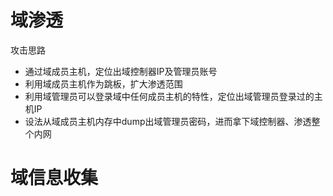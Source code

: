 # 域渗透

攻击思路

- 通过域成员主机，定位出域控制器IP及管理员账号
- 利用域成员主机作为跳板，扩大渗透范围
- 利用域管理员可以登录域中任何成员主机的特性，定位出域管理员登录过的主机IP
- 设法从域成员主机内存中dump出域管理员密码，进而拿下域控制器、渗透整个内网

# 域信息收集